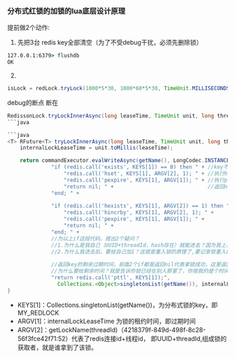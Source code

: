 ### 分布式红锁的加锁的lua底层设计原理

提前做2个动作:
1. 先把3台 redis key全部清空（为了不受debug干扰，必须先删除锁）

```cmd
127.0.0.1:6379> flushdb
OK
```
2. 
```java
isLock = redLock.tryLock(1000*5*30, 1000*60*5*30, TimeUnit.MILLISECONDS);
```

debug的断点 断在 
```java
RedissonLock.tryLockInnerAsync(long leaseTime, TimeUnit unit, long threadId, RedisStrictCommand<T> command) 
```java

```java 
<T> RFuture<T> tryLockInnerAsync(long leaseTime, TimeUnit unit, long threadId, RedisStrictCommand<T> command) {
    internalLockLeaseTime = unit.toMillis(leaseTime);

    return commandExecutor.evalWriteAsync(getName(), LongCodec.INSTANCE, command,
              "if (redis.call('exists', KEYS[1]) == 0) then " + //key不存在，说明前面没人拿到锁，太幸运了
                  "redis.call('hset', KEYS[1], ARGV[2], 1); " + //执行hset MY_REDLOCK UUID+threadId 1 的命令
                  "redis.call('pexpire', KEYS[1], ARGV[1]); " + //执行pexpire MY_REDLOCK设置锁的租约时间即过期时间。
                  "return nil; " +                              //返回nil,代表我已经拿到锁了
              "end; " +
              
              "if (redis.call('hexists', KEYS[1], ARGV[2]) == 1) then " +//判断是不是我自己拿到了锁
                  "redis.call('hincrby', KEYS[1], ARGV[2], 1); " +       //如果是我自己就能进来，为我自己加1
                  "redis.call('pexpire', KEYS[1], ARGV[1]); " +          //再重新设置过期时间
                  "return nil; " +                                       //返回nil,代表我已经拿到锁了
              "end; " +
              //为以上if这段代码，提出2个疑问？
              //1.为什么是我自己（UUID+threadId，hash存在）就能进去？因为我上次已经拿到了锁，所以我就能进来，即重入锁，故红锁也是一个重入锁。
              //2.为什么我进去后，要给自己加1？这就是重入锁的原理了,要记录锁重入的次数，然后再次return nil，代表再次拿到锁。
              
              //返回key的剩余过期时间，前面2个if都是返回nil代表拿锁成功，这里返回剩余过期时间代表了锁已经被别人拿走，
              //为什么要给剩余时间？就是告诉你锁已经在别人那里了，你按我的是个时间在等待吧
              "return redis.call('pttl', KEYS[1]);",
                Collections.<Object>singletonList(getName()), internalLockLeaseTime, getLockName(threadId));
}
```

* KEYS[1]：Collections.<Object>singletonList(getName())，为分布式锁的key，即MY_REDLOCK
* ARGV[1]：internalLockLeaseTime 为锁的租约时间，即过期时间
* ARGV[2]：getLockName(threadId)（4218379f-849d-498f-8c28-56f3fce42f71:52）代表了redis连接id+线程id， 即UUID+threadId,组成锁的获取者，就是谁拿到了该锁。
